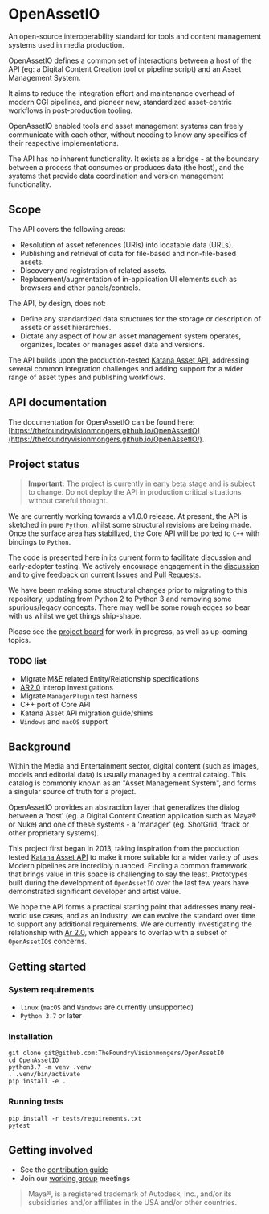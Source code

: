 # OpenAssetIO

An open-source interoperability standard for tools and content
management systems used in media production.

OpenAssetIO defines a common set of interactions between a host of the
API (eg: a Digital Content Creation tool or pipeline script) and an
Asset Management System.

It aims to reduce the integration effort and maintenance overhead of
modern CGI pipelines, and pioneer new, standardized asset-centric
workflows in post-production tooling.

OpenAssetIO enabled tools and asset management systems can freely
communicate with each other, without needing to know any specifics of
their respective implementations.

The API has no inherent functionality. It exists as a bridge - at the
boundary between a process that consumes or produces data (the host),
and the systems that provide data coordination and version management
functionality.

## Scope

The API covers the following areas:
 - Resolution of asset references (URIs) into locatable data (URLs).
 - Publishing and retrieval of data for file-based and non-file-based
   assets.
 - Discovery and registration of related assets.
 - Replacement/augmentation of in-application UI elements such as
   browsers and other panels/controls.

The API, by design, does not:
 - Define any standardized data structures for the storage or
   description of assets or
   asset hierarchies.
 - Dictate any aspect of how an asset management system operates,
   organizes, locates or manages asset data and versions.

The API builds upon the production-tested [Katana Asset API](https://learn.foundry.com/katana/4.0/Content/tg/asset_management_system_plugin_api/asset_management_system.html),
addressing several common integration challenges and adding support
for a wider range of asset types and publishing workflows.

## API documentation

The documentation for OpenAssetIO can be found here: [https://thefoundryvisionmongers.github.io/OpenAssetIO](https://thefoundryvisionmongers.github.io/OpenAssetIO/).

## Project status

> **Important:** The project is currently in early beta stage and is
> subject to change. Do not deploy the API in production critical
> situations without careful thought.

We are currently working towards a v1.0.0 release. At present, the API
is sketched in pure `Python`, whilst some structural revisions are being
made. Once the surface area has stabilized, the Core API will be ported
to `C++` with bindings to `Python`.

The code is presented here in its current form to facilitate discussion
and early-adopter testing. We actively encourage engagement in the
[discussion](https://github.com/TheFoundryVisionmongers/OpenAssetIO/discussions)
and to give feedback on current [Issues](https://github.com/TheFoundryVisionmongers/OpenAssetIO/issues)
and [Pull Requests](https://github.com/TheFoundryVisionmongers/OpenAssetIO/pulls).

We have been making some structural changes prior to migrating to this
repository, updating from Python 2 to Python 3 and removing some
spurious/legacy concepts. There may well be some rough edges so bear
with us whilst we get things ship-shape.

Please see the [project board](https://github.com/TheFoundryVisionmongers/OpenAssetIO/projects/1)
for work in progress, as well as up-coming topics.

### TODO list
 - Migrate M&E related Entity/Relationship specifications
 - [AR2.0](https://graphics.pixar.com/usd/docs/668045551.html) interop
   investigations
 - Migrate `ManagerPlugin` test harness
 - C++ port of Core API
 - Katana Asset API migration guide/shims
 - `Windows` and `macOS` support

## Background

Within the Media and Entertainment sector, digital content (such as
images, models and editorial data) is usually managed by a central
catalog. This catalog is commonly known as an "Asset Management System",
and forms a singular source of truth for a project.

OpenAssetIO provides an abstraction layer that generalizes the dialog
between a 'host' (eg. a Digital Content Creation application such as
Maya&reg; or Nuke) and one of these systems - a 'manager' (eg. ShotGrid,
ftrack or other proprietary systems).

This project first began in 2013, taking inspiration from the production
tested [Katana Asset API](https://learn.foundry.com/katana/4.0/Content/tg/asset_management_system_plugin_api/asset_management_system.html)
to make it more suitable for a wider variety of uses. Modern pipelines
are incredibly nuanced. Finding a common framework that brings value in
this space is challenging to say the least. Prototypes built during the
development of `OpenAssetIO` over the last few years have demonstrated
significant developer and artist value.

We hope the API forms a practical starting point that addresses many
real-world use cases, and as an industry, we can evolve the standard
over time to support any additional requirements. We are currently
investigating the relationship with [Ar 2.0](https://graphics.pixar.com/usd/docs/668045551.html),
which appears to overlap with a subset of `OpenAssetIO`s concerns.

## Getting started

### System requirements

- `linux` (`macOS` and `Windows` are currently unsupported)
- `Python 3.7` or later

### Installation

```
git clone git@github.com:TheFoundryVisionmongers/OpenAssetIO
cd OpenAssetIO
python3.7 -m venv .venv
. .venv/bin/activate
pip install -e .
```

### Running tests

```
pip install -r tests/requirements.txt
pytest
```

## Getting involved

- See the [contribution guide](contributing/PROCESS.md)
- Join our [working group](https://github.com/TheFoundryVisionmongers/OpenAssetIO-WG) meetings

> Maya&reg;, is a registered trademark of Autodesk, Inc., and/or its
> subsidiaries and/or affiliates in the USA and/or other countries.
